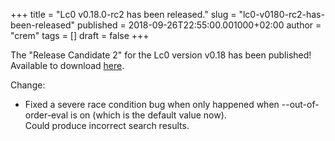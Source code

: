 +++
title = "Lc0 v0.18.0-rc2 has been released."
slug = "lc0-v0180-rc2-has-been-released"
published = 2018-09-26T22:55:00.001000+02:00
author = "crem"
tags = []
draft = false
+++

The "Release Candidate 2" for the Lc0 version v0.18 has been published!  
Available to download
[here](https://github.com/LeelaChessZero/lc0/releases/tag/v0.18.0-rc2).

Change:

  * Fixed a severe race condition bug when only happened when 
--out-of-order-eval is on (which is the default value now).  
Could produce incorrect search results.
